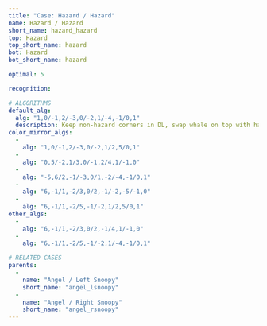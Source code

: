 ```yaml
---
title: "Case: Hazard / Hazard"
name: Hazard / Hazard
short_name: hazard_hazard
top: Hazard
top_short_name: hazard
bot: Hazard
bot_short_name: hazard

optimal: 5

recognition:

# ALGORITHMS
default_alg:
  alg: "1,0/-1,2/-3,0/-2,1/-4,-1/0,1"
  description: Keep non-hazard corners in DL, swap whale on top with hazard corners on bottom to get angel/snoopy.
color_mirror_algs:
  -
    alg: "1,0/-1,2/-3,0/-2,1/2,5/0,1"
  -
    alg: "0,5/-2,1/3,0/-1,2/4,1/-1,0"
  -
    alg: "-5,6/2,-1/-3,0/1,-2/-4,-1/0,1"
  -
    alg: "6,-1/1,-2/3,0/2,-1/-2,-5/-1,0"
  -
    alg: "6,-1/1,-2/5,-1/-2,1/2,5/0,1"
other_algs:
  -
    alg: "6,-1/1,-2/3,0/2,-1/4,1/-1,0"
  -
    alg: "6,-1/1,-2/5,-1/-2,1/-4,-1/0,1"

# RELATED CASES
parents:
  -
    name: "Angel / Left Snoopy"
    short_name: "angel_lsnoopy"
  -
    name: "Angel / Right Snoopy"
    short_name: "angel_rsnoopy"
---
```


